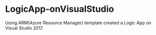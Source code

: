 # LogicApp-onVisualStudio
Using ARM(Azure Resource Manager) template created a Logic App on Visual Studio 2017.
